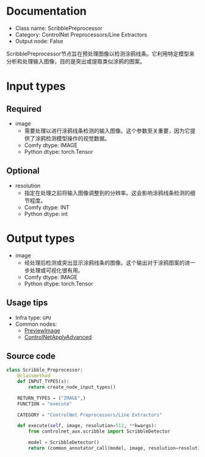 
# Documentation
- Class name: ScribblePreprocessor
- Category: ControlNet Preprocessors/Line Extractors
- Output node: False

ScribblePreprocessor节点旨在预处理图像以检测涂鸦线条。它利用特定模型来分析和处理输入图像，目的是突出或提取类似涂鸦的图案。

# Input types
## Required
- image
    - 需要处理以进行涂鸦线条检测的输入图像。这个参数至关重要，因为它提供了涂鸦检测模型操作的视觉数据。
    - Comfy dtype: IMAGE
    - Python dtype: torch.Tensor
## Optional
- resolution
    - 指定在处理之前将输入图像调整到的分辨率。这会影响涂鸦线条检测的细节程度。
    - Comfy dtype: INT
    - Python dtype: int

# Output types
- image
    - 经处理后检测或突出显示涂鸦线条的图像。这个输出对于涂鸦图案的进一步处理或可视化很有用。
    - Comfy dtype: IMAGE
    - Python dtype: torch.Tensor


## Usage tips
- Infra type: `GPU`
- Common nodes:
    - [PreviewImage](../../Comfy/Nodes/PreviewImage.md)
    - [ControlNetApplyAdvanced](../../Comfy/Nodes/ControlNetApplyAdvanced.md)



## Source code
```python
class Scribble_Preprocessor:
    @classmethod
    def INPUT_TYPES(s):
        return create_node_input_types()

    RETURN_TYPES = ("IMAGE",)
    FUNCTION = "execute"

    CATEGORY = "ControlNet Preprocessors/Line Extractors"

    def execute(self, image, resolution=512, **kwargs):
        from controlnet_aux.scribble import ScribbleDetector

        model = ScribbleDetector()
        return (common_annotator_call(model, image, resolution=resolution), )

```
